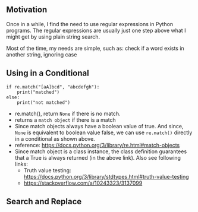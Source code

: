 ---
---
## Motivation

Once in a while, I find the need to use regular expressions in Python
programs. The regular expressions are usually just one step above what
I might get by using plain string search.

Most of the time, my needs are simple, such as: check if a word exists in another string, ignoring case


## Using in a Conditional

```
if re.match("[aA]bcd", "abcdefgh"):
    print("matched")
else:
    print("not matched")
```

- re.match(), return `None` if there is no match.
- returns a `match object` if there is a match
- Since match objects always have a boolean value of true. And since, `None` is equivalent to boolean value false, we can use `re.match()` directly in a conditional as shown above.
- reference: https://docs.python.org/3/library/re.html#match-objects
- Since match object is a class instance, the class definition guarantees that a True is always returned (in the above link). Also see following links:
    - Truth value testing: https://docs.python.org/3/library/stdtypes.html#truth-value-testing
    - https://stackoverflow.com/a/10243323/3137099

## Search and Replace
